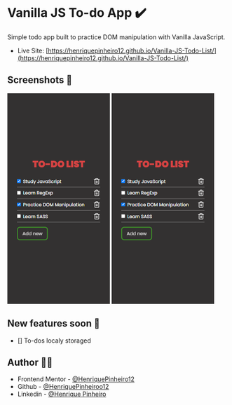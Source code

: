 # Vanilla JS To-do App ✔️

Simple todo app built to practice DOM manipulation with Vanilla JavaScript.

- Live Site: [https://henriquepinheiro12.github.io/Vanilla-JS-Todo-List/](https://henriquepinheiro12.github.io/Vanilla-JS-Todo-List/)

## Screenshots 📸

![](images/print-mobile.png)
![](images/print-mobile.png)

## New features soon 🌠

- [] To-dos localy storaged

## Author 🧑‍💻

- Frontend Mentor - [@HenriquePinheiro12](https://www.frontendmentor.io/profile/HenriquePinheiro12)
- Github - [@HenriquePinheiroo12](https://github.com/henriquepinheiro12/)
- Linkedin - [@Henrique Pinheiro](https://www.linkedin.com/in/henrique-pinheiro-a43b62203/)
